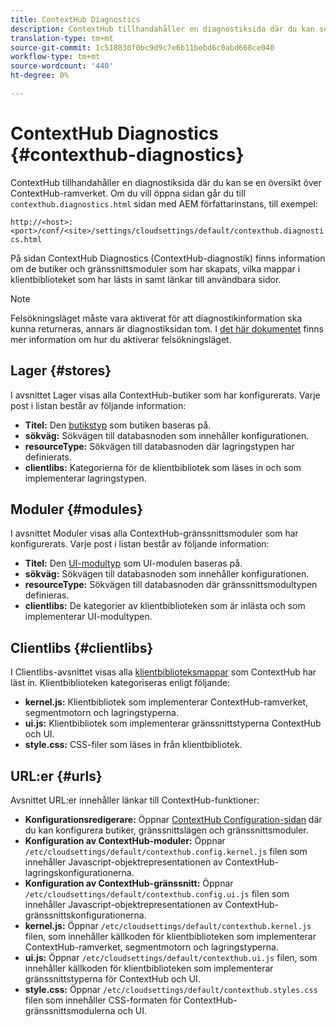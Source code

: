 ```yaml
---
title: ContextHub Diagnostics
description: ContextHub tillhandahåller en diagnostiksida där du kan se en översikt över ContextHub-ramverket
translation-type: tm+mt
source-git-commit: 1c518830f0bc9d9c7e6b11bebd6c0abd668ce040
workflow-type: tm+mt
source-wordcount: '440'
ht-degree: 0%

---
```



# ContextHub Diagnostics {#contexthub-diagnostics}

ContextHub tillhandahåller en diagnostiksida där du kan se en översikt över ContextHub-ramverket. Om du vill öppna sidan går du till `contexthub.diagnostics.html` sidan med AEM författarinstans, till exempel:

`http://<host>:<port>/conf/<site>/settings/cloudsettings/default/contexthub.diagnostics.html`

På sidan ContextHub Diagnostics (ContextHub-diagnostik) finns information om de butiker och gränssnittsmoduler som har skapats, vilka mappar i klientbiblioteket som har lästs in samt länkar till användbara sidor.

>[!NOTE]
>
>Felsökningsläget måste vara aktiverat för att diagnostikinformation ska kunna returneras, annars är diagnostiksidan tom. I [det här dokumentet](configuring-contexthub.md#debugging-contexthub) finns mer information om hur du aktiverar felsökningsläget.

## Lager {#stores}

I avsnittet Lager visas alla ContextHub-butiker som har konfigurerats. Varje post i listan består av följande information:

* **Titel:** Den [butikstyp](sample-stores.md) som butiken baseras på.
* **sökväg:** Sökvägen till databasnoden som innehåller konfigurationen.
* **resourceType:** Sökvägen till databasnoden där lagringstypen har definierats.
* **clientlibs:** Kategorierna för de klientbibliotek som läses in och som implementerar lagringstypen.

## Moduler {#modules}

I avsnittet Moduler visas alla ContextHub-gränssnittsmoduler som har konfigurerats. Varje post i listan består av följande information:

* **Titel:** Den [UI-modultyp](sample-modules.md) som UI-modulen baseras på.
* **sökväg:** Sökvägen till databasnoden som innehåller konfigurationen.
* **resourceType:** Sökvägen till databasnoden där gränssnittsmodultypen definieras.
* **clientlibs:** De kategorier av klientbiblioteken som är inlästa och som implementerar UI-modultypen.

## Clientlibs {#clientlibs}

I Clientlibs-avsnittet visas alla [klientbiblioteksmappar](/help/implementing/developing/introduction/clientlibs.md) som ContextHub har läst in. Klientbiblioteken kategoriseras enligt följande:

* **kernel.js:** Klientbibliotek som implementerar ContextHub-ramverket, segmentmotorn och lagringstyperna.
* **ui.js:** Klientbibliotek som implementerar gränssnittstyperna ContextHub och UI.
* **style.css:** CSS-filer som läses in från klientbibliotek.

## URL:er {#urls}

Avsnittet URL:er innehåller länkar till ContextHub-funktioner:

* **Konfigurationsredigerare:** Öppnar [ContextHub Configuration-sidan](configuring-contexthub.md) där du kan konfigurera butiker, gränssnittslägen och gränssnittsmoduler.
* **Konfiguration av ContextHub-moduler:** Öppnar `/etc/cloudsettings/default/contexthub.config.kernel.js` filen som innehåller Javascript-objektrepresentationen av ContextHub-lagringskonfigurationerna.
* **Konfiguration av ContextHub-gränssnitt:** Öppnar `/etc/cloudsettings/default/contexthub.config.ui.js` filen som innehåller Javascript-objektrepresentationen av ContextHub-gränssnittskonfigurationerna.
* **kernel.js:** Öppnar `/etc/cloudsettings/default/contexthub.kernel.js` filen, som innehåller källkoden för klientbiblioteken som implementerar ContextHub-ramverket, segmentmotorn och lagringstyperna.
* **ui.js:** Öppnar `/etc/cloudsettings/default/contexthub.ui.js` filen, som innehåller källkoden för klientbiblioteken som implementerar gränssnittstyperna för ContextHub och UI.
* **style.css:** Öppnar `/etc/cloudsettings/default/contexthub.styles.css` filen som innehåller CSS-formaten för ContextHub-gränssnittsmodulerna och UI.

